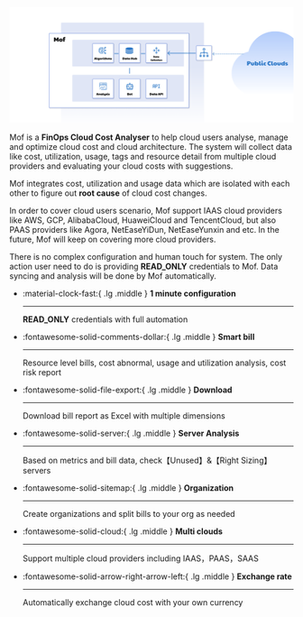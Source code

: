 ![Image title](img/mof-arch-en.png)

Mof is a **FinOps Cloud Cost Analyser** to help cloud users analyse, manage and optimize cloud cost and cloud architecture.
The system will collect data like cost, utilization, usage, tags and resource detail from multiple cloud providers and evaluating your cloud costs with suggestions.

Mof integrates cost, utilization and usage data which are isolated with each other to figure out **root cause** of cloud cost changes.

In order to cover cloud users scenario, Mof support IAAS cloud providers like AWS, GCP, AlibabaCloud, HuaweiCloud and TencentCloud, but also PAAS providers like Agora, NetEaseYiDun, NetEaseYunxin and etc.
In the future, Mof will keep on covering more cloud providers.

There is no complex configuration and human touch for system. The only action user need to do is providing **READ_ONLY** credentials to Mof.
Data syncing and analysis will be done by Mof automatically.

<div class="grid cards" markdown>

-   :material-clock-fast:{ .lg .middle } __1 minute configuration__

    ---

    **READ_ONLY** credentials with full automation

-   :fontawesome-solid-comments-dollar:{ .lg .middle } __Smart bill__

    ---

    Resource level bills, cost abnormal, usage and utilization analysis, cost risk report

-   :fontawesome-solid-file-export:{ .lg .middle } __Download__

    ---

    Download bill report as Excel with multiple dimensions

-   :fontawesome-solid-server:{ .lg .middle } __Server Analysis__

    ---

    Based on metrics and bill data, check【Unused】&【Right Sizing】servers

-   :fontawesome-solid-sitemap:{ .lg .middle } __Organization__

    ---

    Create organizations and split bills to your org as needed

-   :fontawesome-solid-cloud:{ .lg .middle } __Multi clouds__

    ---

    Support multiple cloud providers including IAAS，PAAS，SAAS

-   :fontawesome-solid-arrow-right-arrow-left:{ .lg .middle } __Exchange rate__

    ---

    Automatically exchange cloud cost with your own currency

</div>
